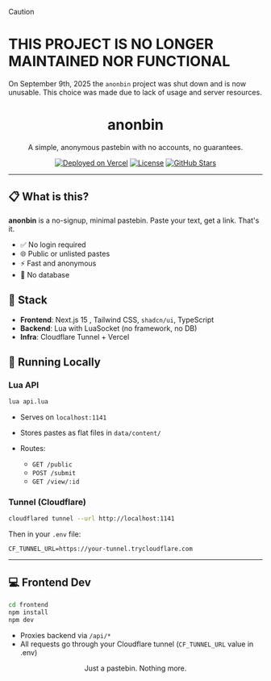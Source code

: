 > [!CAUTION]
> # THIS PROJECT IS NO LONGER MAINTAINED NOR FUNCTIONAL
> On September 9th, 2025 the `anonbin` project was shut down and is now unusable.
> This choice was made due to lack of usage and server resources.

<h1 align="center">anonbin</h1>

<p align="center">A simple, anonymous pastebin with no accounts, no guarantees.</p>

<p align="center">
  <a href="https://vercel.com"><img src="https://img.shields.io/badge/deployed%20on-vercel-black?style=for-the-badge&logo=vercel" alt="Deployed on Vercel" /></a>
  <a href="https://github.com/myferr/anonbin/blob/main/LICENSE"><img src="https://img.shields.io/github/license/myferr/anonbin?style=for-the-badge" alt="License" /></a>
  <a href="https://github.com/myferr/anonbin"><img src="https://img.shields.io/github/stars/myferr/anonbin?style=for-the-badge" alt="GitHub Stars" /></a>
</p>

---

## 📋 What is this?

**anonbin** is a no-signup, minimal pastebin. Paste your text, get a link. That's it.

- ✅ No login required
- 🌐 Public or unlisted pastes
- ⚡️ Fast and anonymous
- 🚫 No database

## 🧰 Stack

- **Frontend**: Next.js 15 , Tailwind CSS, `shadcn/ui`, TypeScript
- **Backend**: Lua with LuaSocket (no framework, no DB)
- **Infra**: Cloudflare Tunnel + Vercel

## 🔧 Running Locally

### Lua API

```bash
lua api.lua
```

* Serves on `localhost:1141`
* Stores pastes as flat files in `data/content/`
* Routes:

  * `GET /public`
  * `POST /submit`
  * `GET /view/:id`

### Tunnel (Cloudflare)

```bash
cloudflared tunnel --url http://localhost:1141
```

Then in your `.env` file:

```env
CF_TUNNEL_URL=https://your-tunnel.trycloudflare.com
```

---

## 💻 Frontend Dev

```bash
cd frontend
npm install
npm dev
```

* Proxies backend via `/api/*`
* All requests go through your Cloudflare tunnel (`CF_TUNNEL_URL` value in .env)


<p align="center">
  Just a pastebin. Nothing more.
</p>
